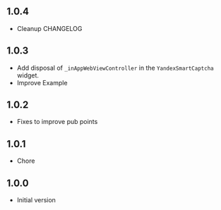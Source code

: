 ## 1.0.4
- Cleanup CHANGELOG

## 1.0.3
- Add disposal of `_inAppWebViewController` in the `YandexSmartCaptcha` widget.
- Improve Example

## 1.0.2
- Fixes to improve pub points

## 1.0.1
- Chore

## 1.0.0
- Initial version
